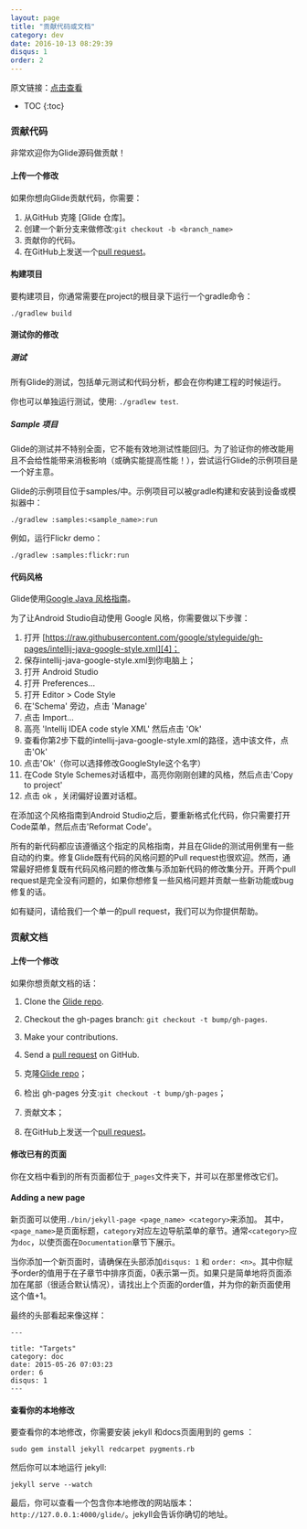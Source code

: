 ```yaml
---
layout: page
title: "贡献代码或文档"
category: dev
date: 2016-10-13 08:29:39
disqus: 1
order: 2
---
```


原文链接：[点击查看](http://bumptech.github.io/glide/dev/contributing.html)

* TOC
{:toc}

### 贡献代码

非常欢迎你为Glide源码做贡献！

#### 上传一个修改

如果你想向Glide贡献代码，你需要：

1. 从GitHub 克隆 [Glide 仓库]。
2. 创建一个新分支来做修改:``git checkout -b <branch_name>``
3. 贡献你的代码。
4. 在GitHub上发送一个[pull request][2]。

#### 构建项目

要构建项目，你通常需要在project的根目录下运行一个gradle命令：

``./gradlew build``


#### 测试你的修改

##### 测试

所有Glide的测试，包括单元测试和代码分析，都会在你构建工程的时候运行。

你也可以单独运行测试，使用: ``./gradlew test``.

##### Sample 项目
Glide的测试并不特别全面，它不能有效地测试性能回归。为了验证你的修改能用且不会给性能带来消极影响（或确实能提高性能！），尝试运行Glide的示例项目是一个好主意。

Glide的示例项目位于samples/中。示例项目可以被gradle构建和安装到设备或模拟器中：

``./gradlew :samples:<sample_name>:run``

例如，运行Flickr demo：

``./gradlew :samples:flickr:run``

#### 代码风格

Glide使用[Google Java 风格指南][3]。

为了让Android Studio自动使用 Google 风格，你需要做以下步骤：

1. 打开 [https://raw.githubusercontent.com/google/styleguide/gh-pages/intellij-java-google-style.xml][4]；
3. 保存intellij-java-google-style.xml到你电脑上；
3. 打开 Android Studio
4. 打开 Preferences...
5. 打开 Editor > Code Style
6. 在'Schema' 旁边，点击 'Manage'
7. 点击 Import...
8. 高亮 'Intellij IDEA code style XML' 然后点击 'Ok'
9. 查看你第2步下载的intellij-java-google-style.xml的路径，选中该文件，点击'Ok'
10. 点击'Ok'（你可以选择修改GoogleStyle这个名字）
11. 在Code Style Schemes对话框中，高亮你刚刚创建的风格，然后点击'Copy to project'
12. 点击 ok ，关闭偏好设置对话框。

在添加这个风格指南到Android Studio之后，要重新格式化代码，你只需要打开Code菜单，然后点击'Reformat Code'。

所有的新代码都应该遵循这个指定的风格指南，并且在Glide的测试用例里有一些自动的约束。修复Glide既有代码的风格问题的Pull request也很欢迎。然而，通常最好把修复既有代码风格问题的修改集与添加新代码的修改集分开。开两个pull request是完全没有问题的，如果你想修复一些风格问题并贡献一些新功能或bug修复的话。

如有疑问，请给我们一个单一的pull request，我们可以为你提供帮助。

### 贡献文档

#### 上传一个修改

如果你想贡献文档的话：

1. Clone the [Glide repo][1].
2. Checkout the gh-pages branch: ``git checkout -t bump/gh-pages``.
3. Make your contributions.
4. Send a [pull request][2] on GitHub.

1. 克隆[Glide repo][1]；
2. 检出 gh-pages 分支:``git checkout -t bump/gh-pages``；
3. 贡献文本；
4. 在GitHub上发送一个[pull request][2]。


#### 修改已有的页面

你在文档中看到的所有页面都位于``_pages``文件夹下，并可以在那里修改它们。

#### Adding a new page
新页面可以使用``./bin/jekyll-page <page_name> <category>``来添加。 其中，``<page_name>``是页面标题，``category``对应左边导航菜单的章节。通常``<category>``应为``doc``，以使页面在``Documentation``章节下展示。

当你添加一个新页面时，请确保在头部添加``disqus: 1`` 和 ``order: <n>``。其中你赋予order的值用于在子章节中排序页面，0表示第一页。如果只是简单地将页面添加在尾部（很适合默认情况），请找出上个页面的order值，并为你的新页面使用这个值+1。

最终的头部看起来像这样：
```
---

title: "Targets"
category: doc
date: 2015-05-26 07:03:23
order: 6
disqus: 1
---
```

#### 查看你的本地修改

要查看你的本地修改，你需要安装 jekyll 和docs页面用到的 gems ：

``sudo gem install jekyll redcarpet pygments.rb``

然后你可以本地运行 jekyll:

``jekyll serve --watch``

最后，你可以查看一个包含你本地修改的网站版本：``http://127.0.0.1:4000/glide/``。jekyll会告诉你确切的地址。

[1]: https://github.com/bumptech/glide
[2]: https://help.github.com/articles/creating-a-pull-request/
[3]: https://google.github.io/styleguide/javaguide.html
[4]: https://raw.githubusercontent.com/google/styleguide/gh-pages/intellij-java-google-style.xml
